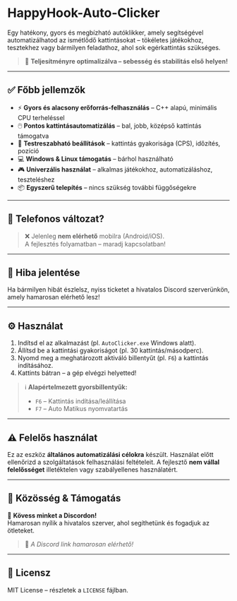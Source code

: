 # HappyHook-Auto-Clicker

Egy hatékony, gyors és megbízható autóklikker, amely segítségével automatizálhatod az ismétlődő kattintásokat – tökéletes játékokhoz, tesztekhez vagy bármilyen feladathoz, ahol sok egérkattintás szükséges.

> 🚀 **Teljesítményre optimalizálva – sebesség és stabilitás első helyen!**

---

## ✅ Főbb jellemzők

- ⚡ **Gyors és alacsony erőforrás-felhasználás** – C++ alapú, minimális CPU terheléssel
- 🖱️ **Pontos kattintásautomatizálás** – bal, jobb, középső kattintás támogatva
- 🔧 **Testreszabható beállítások** – kattintás gyakorisága (CPS), időzítés, pozíció
- 💻 **Windows & Linux támogatás** – bárhol használható
- 🎮 **Univerzális használat** – alkalmas játékokhoz, automatizáláshoz, teszteléshez
- 📦 **Egyszerű telepítés** – nincs szükség további függőségekre

---

## 📱 Telefonos változat?

> ❌ Jelenleg **nem elérhető** mobilra (Android/iOS).  
A fejlesztés folyamatban – maradj kapcsolatban!

---

## 🐛 Hiba jelentése

Ha bármilyen hibát észlelsz, nyiss ticketet a hivatalos Discord szerverünkön, amely hamarosan elérhető lesz!

---

## ⚙️ Használat

1. Indítsd el az alkalmazást (pl. `AutoClicker.exe` Windows alatt).
2. Állítsd be a kattintási gyakoriságot (pl. 30 kattintás/másodperc).
3. Nyomd meg a meghatározott aktiváló billentyűt (pl. `F6`) a kattintás indításához.
4. Kattints bátran – a gép elvégzi helyetted!

> ℹ️ **Alapértelmezett gyorsbillentyűk:**  
> - `F6` – Kattintás indítása/leállítása  
> - `F7` – Auto Matikus nyomvatartás

---

## ⚠️ Felelős használat

Ez az eszköz **általános automatizálási célokra** készült. Használat előtt ellenőrizd a szolgáltatások felhasználási feltételeit. A fejlesztő **nem vállal felelősséget** illetéktelen vagy szabályellenes használatért.

-------

## 🤝 Közösség & Támogatás

💬 **Kövess minket a Discordon!**  
Hamarosan nyílik a hivatalos szerver, ahol segíthetünk és fogadjuk az ötleteket.

> 🔗 *A Discord link hamarosan elérhető!*

---

## 📜 Licensz

MIT License – részletek a `LICENSE` fájlban.
